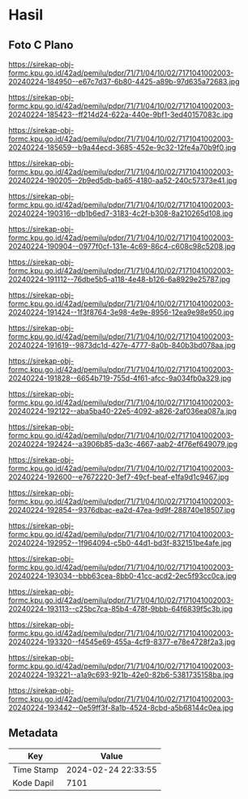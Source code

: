 # Hasil

## Foto C Plano

https://sirekap-obj-formc.kpu.go.id/42ad/pemilu/pdpr/71/71/04/10/02/7171041002003-20240224-184950--e67c7d37-6b80-4425-a89b-97d635a72683.jpg

https://sirekap-obj-formc.kpu.go.id/42ad/pemilu/pdpr/71/71/04/10/02/7171041002003-20240224-185423--ff214d24-622a-440e-9bf1-3ed40157083c.jpg

https://sirekap-obj-formc.kpu.go.id/42ad/pemilu/pdpr/71/71/04/10/02/7171041002003-20240224-185659--b9a44ecd-3685-452e-9c32-12fe4a70b9f0.jpg

https://sirekap-obj-formc.kpu.go.id/42ad/pemilu/pdpr/71/71/04/10/02/7171041002003-20240224-190205--2b9ed5db-ba65-4180-aa52-240c57373e41.jpg

https://sirekap-obj-formc.kpu.go.id/42ad/pemilu/pdpr/71/71/04/10/02/7171041002003-20240224-190316--db1b6ed7-3183-4c2f-b308-8a210265d108.jpg

https://sirekap-obj-formc.kpu.go.id/42ad/pemilu/pdpr/71/71/04/10/02/7171041002003-20240224-190904--0977f0cf-131e-4c69-86c4-c608c98c5208.jpg

https://sirekap-obj-formc.kpu.go.id/42ad/pemilu/pdpr/71/71/04/10/02/7171041002003-20240224-191112--76dbe5b5-a118-4e48-b126-6a8929e25787.jpg

https://sirekap-obj-formc.kpu.go.id/42ad/pemilu/pdpr/71/71/04/10/02/7171041002003-20240224-191424--1f3f8764-3e98-4e9e-8956-12ea9e98e950.jpg

https://sirekap-obj-formc.kpu.go.id/42ad/pemilu/pdpr/71/71/04/10/02/7171041002003-20240224-191619--9873dc1d-427e-4777-8a0b-840b3bd078aa.jpg

https://sirekap-obj-formc.kpu.go.id/42ad/pemilu/pdpr/71/71/04/10/02/7171041002003-20240224-191828--6654b719-755d-4f61-afcc-9a034fb0a329.jpg

https://sirekap-obj-formc.kpu.go.id/42ad/pemilu/pdpr/71/71/04/10/02/7171041002003-20240224-192122--aba5ba40-22e5-4092-a826-2af036ea087a.jpg

https://sirekap-obj-formc.kpu.go.id/42ad/pemilu/pdpr/71/71/04/10/02/7171041002003-20240224-192424--a3906b85-da3c-4667-aab2-4f76ef649079.jpg

https://sirekap-obj-formc.kpu.go.id/42ad/pemilu/pdpr/71/71/04/10/02/7171041002003-20240224-192600--e7672220-3ef7-49cf-beaf-e1fa9d1c9467.jpg

https://sirekap-obj-formc.kpu.go.id/42ad/pemilu/pdpr/71/71/04/10/02/7171041002003-20240224-192854--9376dbac-ea2d-47ea-9d9f-288740e18507.jpg

https://sirekap-obj-formc.kpu.go.id/42ad/pemilu/pdpr/71/71/04/10/02/7171041002003-20240224-192952--1f964094-c5b0-44d1-bd3f-832151be4afe.jpg

https://sirekap-obj-formc.kpu.go.id/42ad/pemilu/pdpr/71/71/04/10/02/7171041002003-20240224-193034--bbb63cea-8bb0-41cc-acd2-2ec5f93cc0ca.jpg

https://sirekap-obj-formc.kpu.go.id/42ad/pemilu/pdpr/71/71/04/10/02/7171041002003-20240224-193113--c25bc7ca-85b4-478f-9bbb-64f6839f5c3b.jpg

https://sirekap-obj-formc.kpu.go.id/42ad/pemilu/pdpr/71/71/04/10/02/7171041002003-20240224-193320--f4545e69-455a-4cf9-8377-e78e4728f2a3.jpg

https://sirekap-obj-formc.kpu.go.id/42ad/pemilu/pdpr/71/71/04/10/02/7171041002003-20240224-193221--a1a9c693-921b-42e0-82b6-5381735158ba.jpg

https://sirekap-obj-formc.kpu.go.id/42ad/pemilu/pdpr/71/71/04/10/02/7171041002003-20240224-193442--0e59ff3f-8a1b-4524-8cbd-a5b68144c0ea.jpg


## Metadata

| Key        | Value               |
| ---------- | ------------------- |
| Time Stamp | 2024-02-24 22:33:55 |
| Kode Dapil | 7101                |



